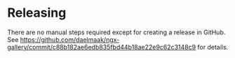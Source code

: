 # Releasing

There are no manual steps required except for creating a release in GitHub. See https://github.com/daelmaak/ngx-gallery/commit/c88b182ae6edb835fbd44b18ae22e9c62c3148c9 for details.
